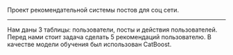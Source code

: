 Проект рекомендательной системы постов для соц сети.
____________________________________________________
Нам даны 3 таблицы: пользователи, посты и действия пользователей.
Перед нами стоит задача сделать 5 рекомендаций пользователю.
В качестве модели обучения был использован CatBoost.
